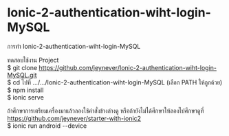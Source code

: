 # Ionic-2-authentication-wiht-login-MySQL
การทำ Ionic-2-authentication-wiht-login-MySQL

ทดสอบใช้งาน Project<br>
$ git clone https://github.com/jeynever/Ionic-2-authentication-wiht-login-MySQL.git<br>
$ cd ไปที่ .../.../Ionic-2-authentication-wiht-login-MySQL (เลือก PATH ให้ถูกด้วย)<br>
$ npm install<br>
$ ionic serve<br>

ถ้าศึกษาการเตรียมเครื่องมาแล้วลองใช้คำสั่งข้างล่างดู หรือถ้ายังไม่ได้ศึกษาให้ลองไปศึกษาดูที่<br> https://github.com/jeynever/starter-with-ionic2 <br>
$ ionic run android --device
